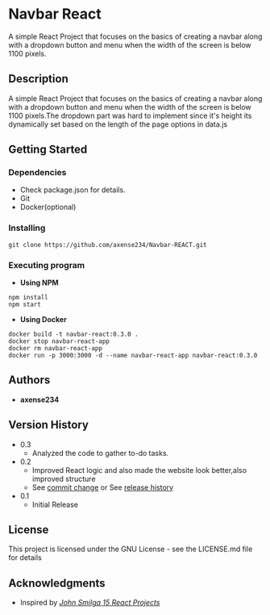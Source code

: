# **Navbar React**

A simple React Project that focuses on the basics of creating a navbar along with a dropdown button and menu when the width of the screen is below 1100 pixels.

## **Description**

A simple React Project that focuses on the basics of creating a navbar along with a dropdown button and menu when the width of the screen is below 1100 pixels.The dropdown part was hard to implement since it's height its dynamically set based on the length of the page options in data.js

## **Getting Started**

### Dependencies

- Check package.json for details.
- Git
- Docker(optional)

### Installing

```
git clone https://github.com/axense234/Navbar-REACT.git
```

### Executing program

- **Using NPM**

```
npm install
npm start
```

- **Using Docker**

```
docker build -t navbar-react:0.3.0 .
docker stop navbar-react-app
docker rm navbar-react-app
docker run -p 3000:3000 -d --name navbar-react-app navbar-react:0.3.0
```

## **Authors**

- **axense234**

## **Version History**

- 0.3
  - Analyzed the code to gather to-do tasks.
- 0.2
  - Improved React logic and also made the website look better,also improved structure
  - See [commit change](https://github.com/axense234/Navbar-REACT/commits/master) or See [release history](https://github.com/axense234/Navbar-REACT/releases)
- 0.1
  - Initial Release

## **License**

This project is licensed under the GNU License - see the LICENSE.md file for details

## **Acknowledgments**

- Inspired by [_John Smilga 15 React Projects_](https://www.youtube.com/watch?v=a_7Z7C_JCyo&t=8s)
